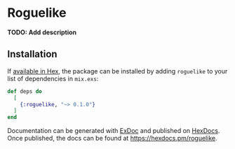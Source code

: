 # Roguelike

**TODO: Add description**

## Installation

If [available in Hex](https://hex.pm/docs/publish), the package can be installed
by adding `roguelike` to your list of dependencies in `mix.exs`:

```elixir
def deps do
  [
    {:roguelike, "~> 0.1.0"}
  ]
end
```

Documentation can be generated with [ExDoc](https://github.com/elixir-lang/ex_doc)
and published on [HexDocs](https://hexdocs.pm). Once published, the docs can
be found at <https://hexdocs.pm/roguelike>.

